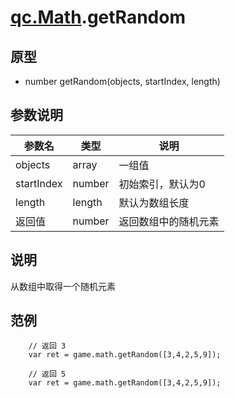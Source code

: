 # [qc.Math](README.md).getRandom

## 原型
* number getRandom(objects, startIndex, length)

## 参数说明
| 参数名 | 类型 | 说明 |
| ------------- | ------------- | -------------|
| objects | array | 一组值 |
| startIndex | number | 初始索引，默认为0 |
| length | length | 默认为数组长度 |
| 返回值 | number | 返回数组中的随机元素 |

## 说明
从数组中取得一个随机元素

## 范例
````
    // 返回 3
    var ret = game.math.getRandom([3,4,2,5,9]);

    // 返回 5
    var ret = game.math.getRandom([3,4,2,5,9]);
````
